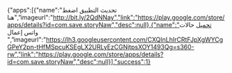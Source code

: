 
  {"apps":[{"name":"تحديث التطبيق اضغط هنا","imageurl":"http://bit.ly/2QdNNay","link":"https://play.google.com/store/apps/details?id=com.save.storyNaw","desc":null},{"name":"تحميل حالات واتس إعمال ","imageurl":"https://lh3.googleusercontent.com/CXQInLhIrCRtFJpXgWYCgGPeY2pn-tHfMSpcuKSEgLX2URLyEzCGNjtpsXOY1493Qg=s360-rw","link":"https://play.google.com/store/apps/details?id=com.save.storyNaw","desc":null}],"success":1}
